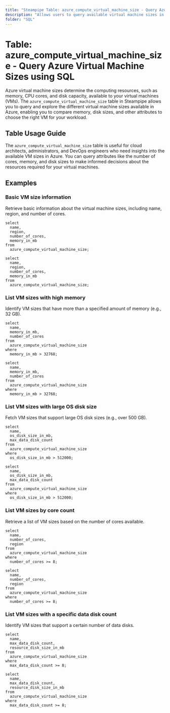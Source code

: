 ```yaml
---
title: "Steampipe Table: azure_compute_virtual_machine_size - Query Azure Virtual Machine Sizes using SQL"
description: "Allows users to query available virtual machine sizes in Azure, providing details on cores, memory, disk sizes, and more."
folder: "SQL"
---
```


# Table: azure_compute_virtual_machine_size - Query Azure Virtual Machine Sizes using SQL

Azure virtual machine sizes determine the computing resources, such as memory, CPU cores, and disk capacity, available to your virtual machines (VMs). The `azure_compute_virtual_machine_size` table in Steampipe allows you to query and explore the different virtual machine sizes available in Azure, enabling you to compare memory, disk sizes, and other attributes to choose the right VM for your workload.

## Table Usage Guide

The `azure_compute_virtual_machine_size` table is useful for cloud architects, administrators, and DevOps engineers who need insights into the available VM sizes in Azure. You can query attributes like the number of cores, memory, and disk sizes to make informed decisions about the resources required for your virtual machines.

## Examples

### Basic VM size information
Retrieve basic information about the virtual machine sizes, including name, region, and number of cores.

```sql+postgres
select
  name,
  region,
  number_of_cores,
  memory_in_mb
from
  azure_compute_virtual_machine_size;
```

```sql+sqlite
select
  name,
  region,
  number_of_cores,
  memory_in_mb
from
  azure_compute_virtual_machine_size;
```

### List VM sizes with high memory
Identify VM sizes that have more than a specified amount of memory (e.g., 32 GB).

```sql+postgres
select
  name,
  memory_in_mb,
  number_of_cores
from
  azure_compute_virtual_machine_size
where
  memory_in_mb > 32768;
```

```sql+sqlite
select
  name,
  memory_in_mb,
  number_of_cores
from
  azure_compute_virtual_machine_size
where
  memory_in_mb > 32768;
```

### List VM sizes with large OS disk size
Fetch VM sizes that support large OS disk sizes (e.g., over 500 GB).

```sql+postgres
select
  name,
  os_disk_size_in_mb,
  max_data_disk_count
from
  azure_compute_virtual_machine_size
where
  os_disk_size_in_mb > 512000;
```

```sql+sqlite
select
  name,
  os_disk_size_in_mb,
  max_data_disk_count
from
  azure_compute_virtual_machine_size
where
  os_disk_size_in_mb > 512000;
```

### List VM sizes by core count
Retrieve a list of VM sizes based on the number of cores available.

```sql+postgres
select
  name,
  number_of_cores,
  region
from
  azure_compute_virtual_machine_size
where
  number_of_cores >= 8;
```

```sql+sqlite
select
  name,
  number_of_cores,
  region
from
  azure_compute_virtual_machine_size
where
  number_of_cores >= 8;
```

### List VM sizes with a specific data disk count
Identify VM sizes that support a certain number of data disks.

```sql+postgres
select
  name,
  max_data_disk_count,
  resource_disk_size_in_mb
from
  azure_compute_virtual_machine_size
where
  max_data_disk_count >= 8;
```

```sql+sqlite
select
  name,
  max_data_disk_count,
  resource_disk_size_in_mb
from
  azure_compute_virtual_machine_size
where
  max_data_disk_count >= 8;
```